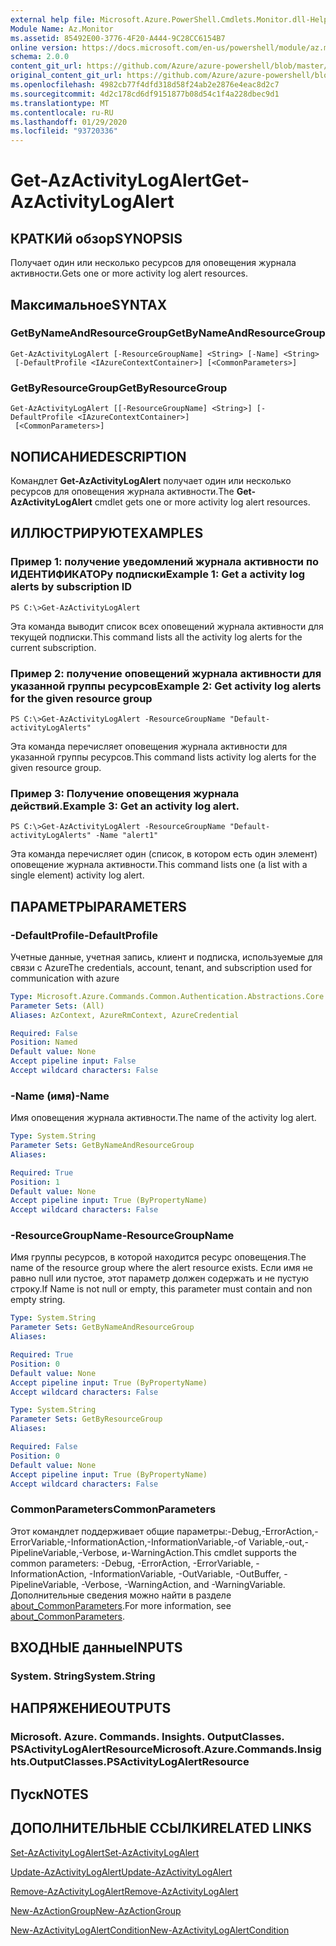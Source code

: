 ```yaml
---
external help file: Microsoft.Azure.PowerShell.Cmdlets.Monitor.dll-Help.xml
Module Name: Az.Monitor
ms.assetid: 85492E00-3776-4F20-A444-9C28CC6154B7
online version: https://docs.microsoft.com/en-us/powershell/module/az.monitor/get-azactivitylogalert
schema: 2.0.0
content_git_url: https://github.com/Azure/azure-powershell/blob/master/src/Monitor/Monitor/help/Get-AzActivityLogAlert.md
original_content_git_url: https://github.com/Azure/azure-powershell/blob/master/src/Monitor/Monitor/help/Get-AzActivityLogAlert.md
ms.openlocfilehash: 4982cb77f4dfd318d58f24ab2e2876e4eac8d2c7
ms.sourcegitcommit: 4d2c178cd6df9151877b08d54c1f4a228dbec9d1
ms.translationtype: MT
ms.contentlocale: ru-RU
ms.lasthandoff: 01/29/2020
ms.locfileid: "93720336"
---
```

# <span data-ttu-id="e2518-101">Get-AzActivityLogAlert</span><span class="sxs-lookup"><span data-stu-id="e2518-101">Get-AzActivityLogAlert</span></span>

## <span data-ttu-id="e2518-102">КРАТКИй обзор</span><span class="sxs-lookup"><span data-stu-id="e2518-102">SYNOPSIS</span></span>
<span data-ttu-id="e2518-103">Получает один или несколько ресурсов для оповещения журнала активности.</span><span class="sxs-lookup"><span data-stu-id="e2518-103">Gets one or more activity log alert resources.</span></span>

## <span data-ttu-id="e2518-104">Максимальное</span><span class="sxs-lookup"><span data-stu-id="e2518-104">SYNTAX</span></span>

### <span data-ttu-id="e2518-105">GetByNameAndResourceGroup</span><span class="sxs-lookup"><span data-stu-id="e2518-105">GetByNameAndResourceGroup</span></span>
```
Get-AzActivityLogAlert [-ResourceGroupName] <String> [-Name] <String>
 [-DefaultProfile <IAzureContextContainer>] [<CommonParameters>]
```

### <span data-ttu-id="e2518-106">GetByResourceGroup</span><span class="sxs-lookup"><span data-stu-id="e2518-106">GetByResourceGroup</span></span>
```
Get-AzActivityLogAlert [[-ResourceGroupName] <String>] [-DefaultProfile <IAzureContextContainer>]
 [<CommonParameters>]
```

## <span data-ttu-id="e2518-107">NОПИСАНИЕ</span><span class="sxs-lookup"><span data-stu-id="e2518-107">DESCRIPTION</span></span>
<span data-ttu-id="e2518-108">Командлет **Get-AzActivityLogAlert** получает один или несколько ресурсов для оповещения журнала активности.</span><span class="sxs-lookup"><span data-stu-id="e2518-108">The **Get-AzActivityLogAlert** cmdlet gets one or more activity log alert resources.</span></span>

## <span data-ttu-id="e2518-109">ИЛЛЮСТРИРУЮТ</span><span class="sxs-lookup"><span data-stu-id="e2518-109">EXAMPLES</span></span>

### <span data-ttu-id="e2518-110">Пример 1: получение уведомлений журнала активности по ИДЕНТИФИКАТОРу подписки</span><span class="sxs-lookup"><span data-stu-id="e2518-110">Example 1: Get a activity log alerts by subscription ID</span></span>
```
PS C:\>Get-AzActivityLogAlert
```

<span data-ttu-id="e2518-111">Эта команда выводит список всех оповещений журнала активности для текущей подписки.</span><span class="sxs-lookup"><span data-stu-id="e2518-111">This command lists all the activity log alerts for the current subscription.</span></span>

### <span data-ttu-id="e2518-112">Пример 2: получение оповещений журнала активности для указанной группы ресурсов</span><span class="sxs-lookup"><span data-stu-id="e2518-112">Example 2: Get activity log alerts for the given resource group</span></span>
```
PS C:\>Get-AzActivityLogAlert -ResourceGroupName "Default-activityLogAlerts"
```

<span data-ttu-id="e2518-113">Эта команда перечисляет оповещения журнала активности для указанной группы ресурсов.</span><span class="sxs-lookup"><span data-stu-id="e2518-113">This command lists activity log alerts for the given resource group.</span></span>

### <span data-ttu-id="e2518-114">Пример 3: Получение оповещения журнала действий.</span><span class="sxs-lookup"><span data-stu-id="e2518-114">Example 3: Get an activity log alert.</span></span>
```
PS C:\>Get-AzActivityLogAlert -ResourceGroupName "Default-activityLogAlerts" -Name "alert1"
```

<span data-ttu-id="e2518-115">Эта команда перечисляет один (список, в котором есть один элемент) оповещение журнала активности.</span><span class="sxs-lookup"><span data-stu-id="e2518-115">This command lists one (a list with a single element) activity log alert.</span></span>

## <span data-ttu-id="e2518-116">ПАРАМЕТРЫ</span><span class="sxs-lookup"><span data-stu-id="e2518-116">PARAMETERS</span></span>

### <span data-ttu-id="e2518-117">-DefaultProfile</span><span class="sxs-lookup"><span data-stu-id="e2518-117">-DefaultProfile</span></span>
<span data-ttu-id="e2518-118">Учетные данные, учетная запись, клиент и подписка, используемые для связи с Azure</span><span class="sxs-lookup"><span data-stu-id="e2518-118">The credentials, account, tenant, and subscription used for communication with azure</span></span>

```yaml
Type: Microsoft.Azure.Commands.Common.Authentication.Abstractions.Core.IAzureContextContainer
Parameter Sets: (All)
Aliases: AzContext, AzureRmContext, AzureCredential

Required: False
Position: Named
Default value: None
Accept pipeline input: False
Accept wildcard characters: False
```

### <span data-ttu-id="e2518-119">-Name (имя)</span><span class="sxs-lookup"><span data-stu-id="e2518-119">-Name</span></span>
<span data-ttu-id="e2518-120">Имя оповещения журнала активности.</span><span class="sxs-lookup"><span data-stu-id="e2518-120">The name of the activity log alert.</span></span>

```yaml
Type: System.String
Parameter Sets: GetByNameAndResourceGroup
Aliases:

Required: True
Position: 1
Default value: None
Accept pipeline input: True (ByPropertyName)
Accept wildcard characters: False
```

### <span data-ttu-id="e2518-121">-ResourceGroupName</span><span class="sxs-lookup"><span data-stu-id="e2518-121">-ResourceGroupName</span></span>
<span data-ttu-id="e2518-122">Имя группы ресурсов, в которой находится ресурс оповещения.</span><span class="sxs-lookup"><span data-stu-id="e2518-122">The name of the resource group where the alert resource exists.</span></span>
<span data-ttu-id="e2518-123">Если имя не равно null или пустое, этот параметр должен содержать и не пустую строку.</span><span class="sxs-lookup"><span data-stu-id="e2518-123">If Name is not null or empty, this parameter must contain and non empty string.</span></span>

```yaml
Type: System.String
Parameter Sets: GetByNameAndResourceGroup
Aliases:

Required: True
Position: 0
Default value: None
Accept pipeline input: True (ByPropertyName)
Accept wildcard characters: False
```

```yaml
Type: System.String
Parameter Sets: GetByResourceGroup
Aliases:

Required: False
Position: 0
Default value: None
Accept pipeline input: True (ByPropertyName)
Accept wildcard characters: False
```

### <span data-ttu-id="e2518-124">CommonParameters</span><span class="sxs-lookup"><span data-stu-id="e2518-124">CommonParameters</span></span>
<span data-ttu-id="e2518-125">Этот командлет поддерживает общие параметры:-Debug,-ErrorAction,-ErrorVariable,-InformationAction,-InformationVariable,-of Variable,-out,-PipelineVariable,-Verbose, и-WarningAction.</span><span class="sxs-lookup"><span data-stu-id="e2518-125">This cmdlet supports the common parameters: -Debug, -ErrorAction, -ErrorVariable, -InformationAction, -InformationVariable, -OutVariable, -OutBuffer, -PipelineVariable, -Verbose, -WarningAction, and -WarningVariable.</span></span> <span data-ttu-id="e2518-126">Дополнительные сведения можно найти в разделе [about_CommonParameters](https://go.microsoft.com/fwlink/?LinkID=113216).</span><span class="sxs-lookup"><span data-stu-id="e2518-126">For more information, see [about_CommonParameters](https://go.microsoft.com/fwlink/?LinkID=113216).</span></span>

## <span data-ttu-id="e2518-127">ВХОДНЫЕ данные</span><span class="sxs-lookup"><span data-stu-id="e2518-127">INPUTS</span></span>

### <span data-ttu-id="e2518-128">System. String</span><span class="sxs-lookup"><span data-stu-id="e2518-128">System.String</span></span>

## <span data-ttu-id="e2518-129">НАПРЯЖЕНИЕ</span><span class="sxs-lookup"><span data-stu-id="e2518-129">OUTPUTS</span></span>

### <span data-ttu-id="e2518-130">Microsoft. Azure. Commands. Insights. OutputClasses. PSActivityLogAlertResource</span><span class="sxs-lookup"><span data-stu-id="e2518-130">Microsoft.Azure.Commands.Insights.OutputClasses.PSActivityLogAlertResource</span></span>

## <span data-ttu-id="e2518-131">Пуск</span><span class="sxs-lookup"><span data-stu-id="e2518-131">NOTES</span></span>

## <span data-ttu-id="e2518-132">ДОПОЛНИТЕЛЬНЫЕ ССЫЛКИ</span><span class="sxs-lookup"><span data-stu-id="e2518-132">RELATED LINKS</span></span>

[<span data-ttu-id="e2518-133">Set-AzActivityLogAlert</span><span class="sxs-lookup"><span data-stu-id="e2518-133">Set-AzActivityLogAlert</span></span>](./Set-AzActivityLogAlert.md)

[<span data-ttu-id="e2518-134">Update-AzActivityLogAlert</span><span class="sxs-lookup"><span data-stu-id="e2518-134">Update-AzActivityLogAlert</span></span>](./Update-AzActivityLogAlert.md)

[<span data-ttu-id="e2518-135">Remove-AzActivityLogAlert</span><span class="sxs-lookup"><span data-stu-id="e2518-135">Remove-AzActivityLogAlert</span></span>](./Remove-AzActivityLogAlert.md)

[<span data-ttu-id="e2518-136">New-AzActionGroup</span><span class="sxs-lookup"><span data-stu-id="e2518-136">New-AzActionGroup</span></span>](./New-AzActionGroup.md)

[<span data-ttu-id="e2518-137">New-AzActivityLogAlertCondition</span><span class="sxs-lookup"><span data-stu-id="e2518-137">New-AzActivityLogAlertCondition</span></span>](./Get-AzActivityLogAlertCondition.md)
